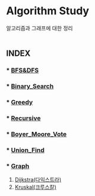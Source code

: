 # Algorithm Study

알고리즘과 그래프에 대한 정리
<br><br>


## INDEX  

### * [BFS&DFS](BFS%26DFS.md)
### * [Binary_Search](Binaray_Search.md)
### * [Greedy](Greedy.md)
### * [Recursive](Recursive.md)
### * [Boyer_Moore_Vote](Boyer_Moore_Vote.md)
### * [Union_Find](Union_Find.md)<br>

### * [Graph](#)
1. [Dijkstra(다익스트라)](Graph/Dijkstra.md)
2. [Kruskal(크루스칼)](Graph/Kruskal.md)

###
